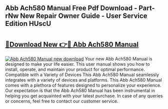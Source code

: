 ## Abb Ach580 Manual Free Pdf Download - Part-rNw New Repair Owner Guide - User Service Edition HUscU

# <h2><a href="http://bc31953.oget.top/?id=Abb+Ach580+Manual">🔗Download New 👉🔴 Abb Ach580 Manual</a></h2>

[![Abb Ach580 Manual new download](https://i.imgur.com/5g1atiW.png)](http://bc31953.oget.top/?id=Abb+Ach580+Manual)
Your new Abb Ach580 Manual is designed to make your life easier. This user manual shows you how to install, operate, and maintain your product for optimal performance. Compatible with a Variety of Devices This Abb Ach580 Manual seamlessly integrates with a variety of devices and platforms. This Abb Ach580 Manual comes with a plethora of features designed to personalize your experience. Our expectation is that the Abb Ach580 Manual has been instrumental in helping you get acquainted with your latest purchase. In case of any queries or concerns, feel free to contact our customer service.
